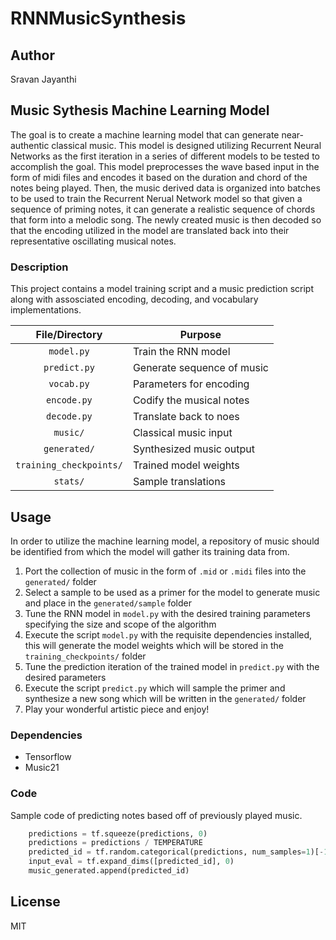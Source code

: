 # RNNMusicSynthesis

## Author
Sravan Jayanthi

## Music Sythesis Machine Learning Model
The goal is to create a machine learning model that can generate near-authentic classical music. This model is designed utilizing Recurrent Neural Networks as the first iteration in a series of different models to be tested to accomplish the goal. This model preprocesses the wave based input in the form of midi files and encodes it based on the duration and chord of the notes being played. Then, the music derived data is organized into batches to be used to train the Recurrent Nerual Network model so that given a sequence of priming notes, it can generate a realistic sequence of chords that form into a melodic song. The newly created music is then decoded so that the encoding utilized in the model are translated back into their representative oscillating musical notes.


### Description
This project contains a model training script and a music prediction script along with assosciated encoding, decoding, and vocabulary implementations.

| File/Directory| Purpose       |
|:-------------:| ------------- | 
| `model.py` | Train the RNN model |
| `predict.py` | Generate sequence of music |
| `vocab.py` | Parameters for encoding |
| `encode.py` | Codify the musical notes |
| `decode.py` | Translate back to noes |
| `music/` | Classical music input |
| `generated/` | Synthesized music output |
| `training_checkpoints/` | Trained model weights |
| `stats/` | Sample translations |

## Usage
In order to utilize the machine learning model, a repository of music should be identified from which the model will gather its training data from.
1. Port the collection of music in the form of `.mid` or `.midi` files into the `generated/` folder
2. Select a sample to be used as a primer for the model to generate music and place in the `generated/sample` folder
3. Tune the RNN model in `model.py` with the desired training parameters specifying the size and scope of the algorithm
4. Execute the script `model.py` with the requisite dependencies installed, this will generate the model weights which will be stored in the `training_checkpoints/` folder
5. Tune the prediction iteration of the trained model in `predict.py` with the desired parameters
6. Execute the script `predict.py` which will sample the primer and synthesize a new song which will be written in the `generated/` folder
7. Play your wonderful artistic piece and enjoy!


### Dependencies
- Tensorflow
- Music21


### Code
Sample code of predicting notes based off of previously played music.
```python
    predictions = tf.squeeze(predictions, 0)
    predictions = predictions / TEMPERATURE
    predicted_id = tf.random.categorical(predictions, num_samples=1)[-1,0].numpy()
    input_eval = tf.expand_dims([predicted_id], 0)
    music_generated.append(predicted_id)
```

## License
MIT